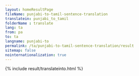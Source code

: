 ```yaml
---
layout: homeResultPage
fileName: punjabi-to-tamil-sentence-translation
translatein: punjabi_to_tamil
folderName : translate
lang: ta
from: pa
to: ta
langname: punjabi-to
permalink: /ta/punjabi-to-tamil-sentence-translation/result
sitemap: false
nointernationalization: true
---
```

{% include result/translateinto.html %}

<script src="/js/result/translation.js" data-foldername="{{page.folderName}}" data-lang="{{page.lang}}"></script>
